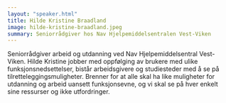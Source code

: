 ```yaml
---
layout: "speaker.html"
title: Hilde Kristine Braadland
image: hilde-kristine-braadland.jpeg
summary: Seniorrådgiver hos Nav Hjelpemiddelsentralen Vest-Viken
---
```

Seniorrådgiver arbeid og utdanning ved Nav Hjelpemiddelsentral Vest-Viken. 
Hilde Kristine jobber med oppfølging av brukere med ulike funksjonsnedsettelser, bistår arbeidsgivere og studiesteder med å se på tilretteleggingsmuligheter. Brenner for at alle skal ha like muligheter for utdanning og arbeid uansett funksjonsevne, og vi skal se på hver enkelt sine ressurser og ikke utfordringer.  
